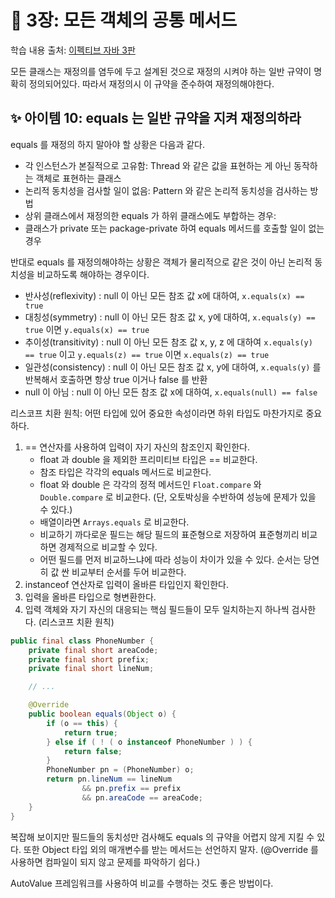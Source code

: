 # 💎 3장: 모든 객체의 공통 메서드

학습 내용 출처: [이펙티브 자바 3판](http://ebook.insightbook.co.kr/book/66)

모든 클래스는 재정의를 염두에 두고 설계된 것으로 재정의 시켜야 하는 일반 규약이 명확히 정의되어있다. 따라서 재정의시 이 규약을 준수하여 재정의해야한다.

## ✨ 아이템 10: equals 는 일반 규약을 지켜 재정의하라

equals 를 재정의 하지 말아야 할 상황은 다음과 같다.

- 각 인스턴스가 본질적으로 고유함: Thread 와 같은 값을 표현하는 게 아닌 동작하는 객체로 표현하는 클래스
- 논리적 동치성을 검사할 일이 없음: Pattern 와 같은 논리적 동치성을 검사하는 방법
- 상위 클래스에서 재정의한 equals 가 하위 클래스에도 부합하는 경우:
- 클래스가 private 또는 package-private 하여 equals 메서드를 호출할 일이 없는 경우

반대로 equals 를 재정의해야하는 상황은 객체가 물리적으로 같은 것이 아닌 논리적 동치성을 비교하도록 해야하는 경우이다.

- 반사성(reflexivity) : null 이 아닌 모든 참조 값 x에 대하여, `x.equals(x) == true`
- 대칭성(symmetry) : null 이 아닌 모든 참조 값 x, y에 대하여, `x.equals(y) == true` 이면 `y.equals(x) == true`
- 추이성(transitivity) : null 이 아닌 모든 참조 값 x, y, z 에 대하여 `x.equals(y) == true` 이고 `y.equals(z) == true` 이면 `x.equals(z) == true`
- 일관성(consistency) : null 이 아닌 모든 참조 값 x, y에 대하여, `x.equals(y)` 를 반복해서 호출하면 항상 true 이거나 false 를 반환
- null 이 아님 : null 이 아닌 모든 참조 값 x에 대하여, `x.equals(null) == false`

리스코프 치환 원칙: 어떤 타입에 있어 중요한 속성이라면 하위 타입도 마찬가지로 중요하다.

1. == 연산자를 사용하여 입력이 자기 자신의 참조인지 확인한다.
   - float 과 double 을 제외한 프리미티브 타입은 == 비교한다.
   - 참조 타입은 각각의 equals 메서드로 비교한다.
   - float 와 double 은 각각의 정적 메서드인 `Float.compare` 와 `Double.compare` 로 비교한다. (단, 오토박싱을 수반하여 성능에 문제가 있을 수 있다.)
   - 배열이라면 `Arrays.equals` 로 비교한다.
   - 비교하기 까다로운 필드는 해당 필드의 표준형으로 저장하여 표준형끼리 비교하면 경제적으로 비교할 수 있다.
   - 어떤 필드를 먼저 비교하느냐에 따라 성능이 차이가 있을 수 있다. 순서는 당연히 값 싼 비교부터 순서를 두어 비교한다.
2. instanceof 연산자로 입력이 올바른 타입인지 확인한다.
3. 입력을 올바른 타입으로 형변환한다.
4. 입력 객체와 자기 자신의 대응되는 핵심 필드들이 모두 일치하는지 하나씩 검사한다. (리스코프 치환 원칙)

```java
public final class PhoneNumber {
    private final short areaCode;
    private final short prefix;
    private final short lineNum;

    // ...

    @Override
    public boolean equals(Object o) {
        if (o == this) {
            return true;
        } else if ( ! ( o instanceof PhoneNumber ) ) {
            return false;
        }
        PhoneNumber pn = (PhoneNumber) o;
        return pn.lineNum == lineNum
                && pn.prefix == prefix
                && pn.areaCode == areaCode;
    }
}
```

복잡해 보이지만 필드들의 동치성만 검사해도 equals 의 규약을 어렵지 않게 지킬 수 있다. 또한 Object 타입 외의 매개변수를 받는 메서드는 선언하지 말자. (@Override 를 사용하면 컴파일이 되지 않고 문제를 파악하기 쉽다.)

AutoValue 프레임워크를 사용하여 비교를 수행하는 것도 좋은 방법이다.
